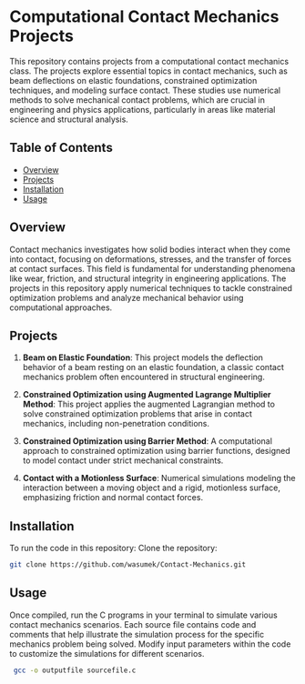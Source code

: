# Computational Contact Mechanics Projects

This repository contains projects from a computational contact mechanics class. The projects explore essential topics in contact mechanics, such as beam deflections on elastic foundations, constrained optimization techniques, and modeling surface contact. These studies use numerical methods to solve mechanical contact problems, which are crucial in engineering and physics applications, particularly in areas like material science and structural analysis.

## Table of Contents
- [Overview](#overview)
- [Projects](#projects)
- [Installation](#installation)
- [Usage](#usage)

## Overview

Contact mechanics investigates how solid bodies interact when they come into contact, focusing on deformations, stresses, and the transfer of forces at contact surfaces. This field is fundamental for understanding phenomena like wear, friction, and structural integrity in engineering applications. The projects in this repository apply numerical techniques to tackle constrained optimization problems and analyze mechanical behavior using computational approaches.

## Projects

1. **Beam on Elastic Foundation**: This project models the deflection behavior of a beam resting on an elastic foundation, a classic contact mechanics problem often encountered in structural engineering.
   
2. **Constrained Optimization using Augmented Lagrange Multiplier Method**: This project applies the augmented Lagrangian method to solve constrained optimization problems that arise in contact mechanics, including non-penetration conditions.

3. **Constrained Optimization using Barrier Method**: A computational approach to constrained optimization using barrier functions, designed to model contact under strict mechanical constraints.

4. **Contact with a Motionless Surface**: Numerical simulations modeling the interaction between a moving object and a rigid, motionless surface, emphasizing friction and normal contact forces.

## Installation

To run the code in this repository:
Clone the repository:
   ```bash
   git clone https://github.com/wasumek/Contact-Mechanics.git
```

## Usage

Once compiled, run the C programs in your terminal to simulate various contact mechanics scenarios. Each source file contains code and comments that help illustrate the simulation process for the specific mechanics problem being solved.
Modify input parameters within the code to customize the simulations for different scenarios.
   ```bash
    gcc -o outputfile sourcefile.c
```


